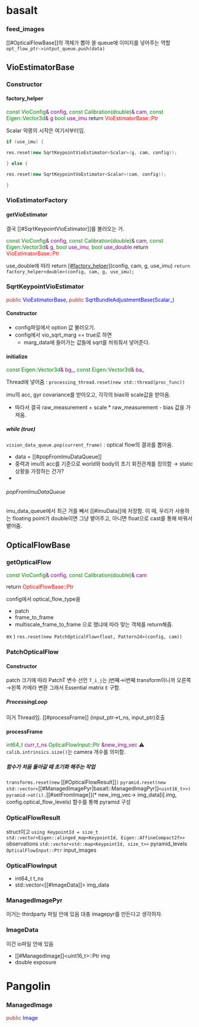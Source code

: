 # basalt
### feed_images
[[#OpticalFlowBase]]의 객체가 뽑아 쓸 queue에 이미지를 넣어주는 역할
`opt_flow_ptr->intput_queue.push(data)`
## VioEstimatorBase

### Constructor

#### factory_helper
<span style="color:green">const VioConfig<span style="color: purple">& config</span>, const Calibration(double)<span style="color: purple">& cam</span>, const Eigen::Vector3d<span style="color: purple">& g</span> bool<span style="color: purple"> use_imu</span></span>
return <span style="color: red"> VioEstimatorBase::Ptr </span>

Scalar 악몽의 시작은 여기서부터임.
```C++
if (use_imu) {

res.reset(new SqrtKeypointVioEstimator<Scalar>(g, cam, config));

} else {

res.reset(new SqrtKeypointVoEstimator<Scalar>(cam, config));

}
```
### VioEstimatorFactory
#### getVioEstimator
결국 [[#SqrtKeypointVioEstimator]]를 불러오는 거.

<span style="color: green">const VioConfig<span style="color: purple">& config</span>, const Calibration(double)<span style="color: purple">& cam</span>, const Eigen::Vector3d<span style="color: purple">& g</span>, bool<span style="color: purple"> use_imu</span>, bool<span style="color: purple"> use_double</span> </span>
return <span style="color: red"> VioEstimatorBase::Ptr </span>

use_double에 따라 
return [[#factory_helper]](float)(config, cam, g, use_imu)
`return factory_helper<double>(config, cam, g, use_imu);`

### SqrtKeypointVioEstimator 
<span style="color: brown">public <span style="color: blue">VioEstimatorBase, </span>public <span style="color: blue">SqrtBundleAdjustmentBase(Scalar_)</span></span>

#### Constructor
- config파일에서 option 값 불러오기.
- config에서 vio_sqrt_marg == true로 하면
	- marg_data에 들어가는 값들에 sqrt를 씌워줘서 넣어준다.

#### initialize
<span style="color:green">const Eigen::Vector3d<span style="color:purple">& bg_</span>, const Eigen::Vector3d<span style="color:purple">& ba_</span></span>

Thread에 넣어줌 : `processing_thread.reset(new std::thread(proc_func))`

imu의 acc, gyr covariance를 받아오고, 각각의 bias와 scale값을 받아옴.
- 따라서 결국 raw_measurement + scale * raw_measurement - bias 값을 가져옴.
##### while (true)
`vision_data_queue.pop(current_frame)` : optical flow의 결과를 뽑아옴.

- data = [[#popFromImuDataQueue]]
- 중력과 imu의 acc를 기준으로 world와 body의 초기 회전관계를 정의함 → static 상황을 가정하는 건가?
- 

###### popFromImuDataQueue
imu_data_queue에서 최근 거를 빼서 [[#ImuData]]에 저장함.
이 때, 우리가 사용하는 floating point가 double이면 그냥 뱉어주고, 아니면 float으로 cast를 통해 바꿔서 뱉어줌.

## OpticalFlowBase
### getOpticalFlow
<span style="color: green">const VioConfig<span style="color: purple">& config</span>, const Calibration(double)<span style="color: purple">& cam</span></span>

return <span style="color:red">OpticalFlowBase::Ptr</span>

config에서 optical_flow_type을 
- patch
- frame_to_frame
- multiscale_frame_to_frame
으로 했냐에 따라  맞는 객체를 return해줌.

ex ) `res.reset(new PatchOpticalFlow<float, Pattern24>(config, cam))`

### PatchOpticalFlow
#### Constructor
patch 크기에 따라 PatchT 변수 선언
`T_i_j`는 j번째→i번째 transform이니까 오른쪽→왼쪽 카메라 변환
그래서 Essential matrix `E` 구함.

##### ProcessingLoop
이거 Thread임.
[[#processFrame]] (input_ptr→t_ns, input_ptr)호출

#### processFrame
<span style="color:green"> int64_t <span style="color:purple">curr_t_ns</span> OpticalFlowInput::Ptr<span style="color:purple"> &new_img_vec</span></span>
⚠️ `calib.intrinsics.size()`는 camera 개수를 의미함.
##### 함수가 처음 돌아갈 때 초기화 해주는 작업
`transforms.reset(new` [[#OpticalFlowResult]]`)`
`pyramid.reset(new std::vector<`[[#ManagedImagePyr|basalt::ManagedImagPyr]]`<uint16_t>>)`
`pyramid->at(i).`[[#setFromImage]](* new_img_vec→ img_data[i].img, config.optical_flow_levels) 함수를 통해 pyramid 구성


### OpticalFlowResult
struct이고 `using KeypointId = size_t` 
`std::vector<Eigen::alinged_map<KeypointId, Eigen::AffineCompact2f>>` observations
`std::vector<std::map<KeypointId, size_t>>` pyramid_levels
`OpticalFlowInput::Ptr` input_images

### OpticalFlowInput
- int64_t t_ns
- std::vector<[[#ImageData]]> img_data

### ManagedImagePyr
이거는 thirdparty 파일 안에 있음 
대충 imagepyr를 만든다고 생각하자.

### ImageData
이건 io파일 안에 있음
- [[#ManagedImage]]<uint16_t>::Ptr img
- double exposure



# Pangolin
### ManagedImage
<span style="color: brown">public <span style="color: blue"> Image</span></span> <T> 